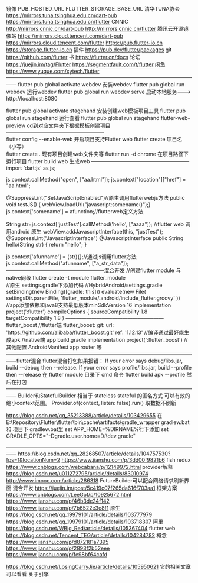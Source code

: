 镜像				 PUB_HOSTED_URL										FLUTTER_STORAGE_BASE_URL
清华TUNA协会	 https://mirrors.tuna.tsinghua.edu.cn/dart-pub	https://mirrors.tuna.tsinghua.edu.cn/flutter
CNNIC			 http://mirrors.cnnic.cn/dart-pub						http://mirrors.cnnic.cn/flutter
腾讯云开源镜像站 https://mirrors.cloud.tencent.com/dart-pub		https://mirrors.cloud.tencent.com/flutter
					 https://pub.flutter-io.cn								https://storage.flutter-io.cn
插件 https://pub.dev/flutter/packages git https://github.com/flutter 书 https://flutter.cn/docs
论坛 https://juejin.im/tag/Flutter https://segmentfault.com/t/flutter
闲鱼 https://www.yuque.com/xytech/flutter
——————————————————————————————————————
flutter pub global activate webdev  安装webdev
flutter pub global run webdev  运行webdev
flutter pub global run webdev serve 启动本地服务---> http://localhost:8080  

flutter pub global activate stagehand 安装创建web模板项目工具
flutter pub global run stagehand 运行查看
flutter pub global run stagehand flutter-web-preview     cd到对应文件夹下根据模板创建项目
———————————————————  
flutter config --enable-web 开启项目支持Flutter web
flutter create 项目名（小写）  
flutter create .  现有项目创建web文件夹等
flutter run -d chrome 在项目路径下运行项目
flutter build web 生成web
———————————————————
import 'dart:js' as js;

  js.context.callMethod("open", ["aa.html"]);
              js.context["location"]["href"] = "aa.html";

@SuppressLint("SetJavaScriptEnabled")//原生调用flutterwebjs方法
public void testJS() { webView.loadUrl("javascript:somename()");}
js.context['somename'] = afunction;//flutterweb定义方法

String str=js.context['justTest'].callMethod('hello', ["aaaa"]); //flutter web 调用android 原生
webView.addJavascriptInterface(this, "justTest");
@SuppressLint("JavascriptInterface")
    @JavascriptInterface
    public String hello(String str) { 
        return "hello"; }

js.context['afunname'] = (str){};//通过js调用flutter方法
js.context.callMethod("afunname", ["a_str_data"]);
———————————————————混合开发
//创建flutter module 与native同级
flutter create -t module flutter_module  
//原生 settings.gradle下添加代码
//HybridAndroid/settings.gradle
setBinding(new Binding([gradle: this]))
evaluate(new File(
        settingsDir.parentFile,
        'flutter_module/.android/include_flutter.groovy'
))
//app添加依赖和java8支持最低版本minSdkVersion 16
implementation project(':flutter')
compileOptions { 
        sourceCompatibility 1.8
        targetCompatibility 1.8
}
———————————————————flutter_boost
//flutter端
  flutter_boost:
    git:
      url: 'https://github.com/alibaba/flutter_boost.git'
      ref: '1.12.13'
//编译通过最好能生成apk
//native端 app build.gradle
	    implementation project(':flutter_boost')
//其他配置 AndroidManifest app router 等 
——————————————————————————————————————flutter混合
flutter混合打包如果报错：
If your error says debug/libs.jar, build --debug then --release.
If your error says profile/libs.jar, build --profile then --release
在 flutter module 目录下 cmd 命令 flutter build apk --profile
然后在打包
——————————————————————————————————————
Builder和StatefulBuilder 相当于 stateless stateful 的匿名方式 可以有效的缩小context范围。
Provider.of<ViewModel>(context, listen: false).run() 取数据不刷新

https://blog.csdn.net/qq_35213388/article/details/103429655
在E:\Repository\Flutter\flutter\bin\cache\artifacts\gradle_wrapper gradlew.bat
和
项目下 gradlew.bat里 set APP_HOME=%DIRNAME%行下添加
set GRADLE_OPTS="-Dgradle.user.home=D:\dev\.gradle"

——————————————————————————————————————
https://blog.csdn.net/qq_28268507/article/details/104757530?fps=1&locationNum=2  https://www.jianshu.com/p/3dd00f9821b6 fish redux
https://www.cnblogs.com/webcabana/p/12149972.html provider解释
https://blog.csdn.net/u011272795/article/details/83010974  http://www.imooc.com/article/286318 FutureBuilder可以配合网络请求刷新界面
混合开发
https://juejin.im/post/5c419c07f265da616f703aa1 框架方案
https://www.cnblogs.com/LeeGof/p/10925672.html  https://www.jianshu.com/p/46b3de24f142  https://www.jianshu.com/p/7b6522e3e8f1 原生
https://blog.csdn.net/qq_19979101/article/details/103777979  https://blog.csdn.net/qq_19979101/article/details/103718307 阿里
https://blog.csdn.net/WBig_Red/article/details/105367404
flutter web 
https://blog.csdn.net/Tencent_TEG/article/details/104284782 概念
https://www.jianshu.com/p/d872181a7395  https://www.jianshu.com/p/2893f2b52eee  https://www.jianshu.com/p/fe98bf64cafd

https://blog.csdn.net/LosingCarryJie/article/details/105950621 它的相关文章可以看看  关于引擎
